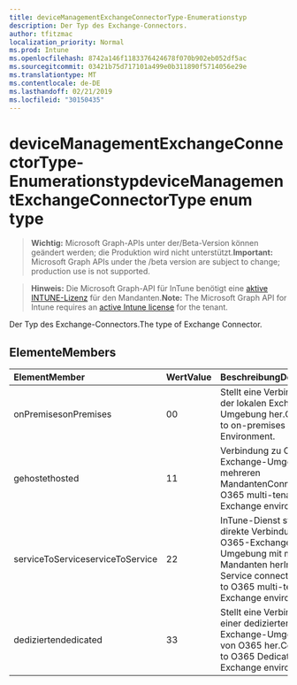 ```yaml
---
title: deviceManagementExchangeConnectorType-Enumerationstyp
description: Der Typ des Exchange-Connectors.
author: tfitzmac
localization_priority: Normal
ms.prod: Intune
ms.openlocfilehash: 8742a146f1183376424678f070b902eb052df5ac
ms.sourcegitcommit: 03421b75d717101a499e0b311890f5714056e29e
ms.translationtype: MT
ms.contentlocale: de-DE
ms.lasthandoff: 02/21/2019
ms.locfileid: "30150435"
---
```

# <a name="devicemanagementexchangeconnectortype-enum-type"></a><span data-ttu-id="9e1f9-103">deviceManagementExchangeConnectorType-Enumerationstyp</span><span class="sxs-lookup"><span data-stu-id="9e1f9-103">deviceManagementExchangeConnectorType enum type</span></span>

> <span data-ttu-id="9e1f9-104">**Wichtig:** Microsoft Graph-APIs unter der/Beta-Version können geändert werden; die Produktion wird nicht unterstützt.</span><span class="sxs-lookup"><span data-stu-id="9e1f9-104">**Important:** Microsoft Graph APIs under the /beta version are subject to change; production use is not supported.</span></span>

> <span data-ttu-id="9e1f9-105">**Hinweis:** Die Microsoft Graph-API für InTune benötigt eine [aktive INTUNE-Lizenz](https://go.microsoft.com/fwlink/?linkid=839381) für den Mandanten.</span><span class="sxs-lookup"><span data-stu-id="9e1f9-105">**Note:** The Microsoft Graph API for Intune requires an [active Intune license](https://go.microsoft.com/fwlink/?linkid=839381) for the tenant.</span></span>

<span data-ttu-id="9e1f9-106">Der Typ des Exchange-Connectors.</span><span class="sxs-lookup"><span data-stu-id="9e1f9-106">The type of Exchange Connector.</span></span>

## <a name="members"></a><span data-ttu-id="9e1f9-107">Elemente</span><span class="sxs-lookup"><span data-stu-id="9e1f9-107">Members</span></span>
|<span data-ttu-id="9e1f9-108">Element</span><span class="sxs-lookup"><span data-stu-id="9e1f9-108">Member</span></span>|<span data-ttu-id="9e1f9-109">Wert</span><span class="sxs-lookup"><span data-stu-id="9e1f9-109">Value</span></span>|<span data-ttu-id="9e1f9-110">Beschreibung</span><span class="sxs-lookup"><span data-stu-id="9e1f9-110">Description</span></span>|
|:---|:---|:---|
|<span data-ttu-id="9e1f9-111">onPremises</span><span class="sxs-lookup"><span data-stu-id="9e1f9-111">onPremises</span></span>|<span data-ttu-id="9e1f9-112">0</span><span class="sxs-lookup"><span data-stu-id="9e1f9-112">0</span></span>|<span data-ttu-id="9e1f9-113">Stellt eine Verbindung mit der lokalen Exchange-Umgebung her.</span><span class="sxs-lookup"><span data-stu-id="9e1f9-113">Connects to on-premises Exchange Environment.</span></span>|
|<span data-ttu-id="9e1f9-114">gehostet</span><span class="sxs-lookup"><span data-stu-id="9e1f9-114">hosted</span></span>|<span data-ttu-id="9e1f9-115">1</span><span class="sxs-lookup"><span data-stu-id="9e1f9-115">1</span></span>|<span data-ttu-id="9e1f9-116">Verbindung zu O365-Exchange-Umgebung mit mehreren Mandanten</span><span class="sxs-lookup"><span data-stu-id="9e1f9-116">Connects to O365 multi-tenant Exchange environment</span></span>|
|<span data-ttu-id="9e1f9-117">serviceToService</span><span class="sxs-lookup"><span data-stu-id="9e1f9-117">serviceToService</span></span>|<span data-ttu-id="9e1f9-118">2</span><span class="sxs-lookup"><span data-stu-id="9e1f9-118">2</span></span>|<span data-ttu-id="9e1f9-119">InTune-Dienst stellt eine direkte Verbindung zu O365-Exchange-Umgebung mit mehreren Mandanten her</span><span class="sxs-lookup"><span data-stu-id="9e1f9-119">Intune Service connects directly to O365 multi-tenant Exchange environment</span></span>|
|<span data-ttu-id="9e1f9-120">dedizierten</span><span class="sxs-lookup"><span data-stu-id="9e1f9-120">dedicated</span></span>|<span data-ttu-id="9e1f9-121">3</span><span class="sxs-lookup"><span data-stu-id="9e1f9-121">3</span></span>|<span data-ttu-id="9e1f9-122">Stellt eine Verbindung zu einer dedizierten Exchange-Umgebung von O365 her.</span><span class="sxs-lookup"><span data-stu-id="9e1f9-122">Connects to O365 Dedicated Exchange environment.</span></span>|




